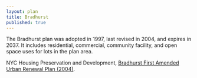 ```yaml
---
layout: plan
title: Bradhurst
published: true
---
```


The Bradhurst plan was adopted in 1997, last revised in 2004, and expires in 2037. It includes residential, commercial, community facility, and open space uses for lots in the plan area.

NYC Housing Preservation and Development, [Bradhurst First Amended Urban Renewal Plan (2004)](https://www.nyc.gov/assets/hpd/downloads/pdfs/services/bradhurst-first-amended-urp.pdf).
